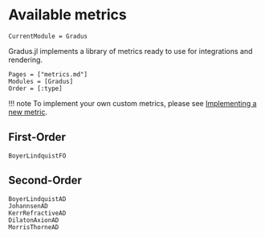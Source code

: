 # Available metrics

```@meta
CurrentModule = Gradus
```

Gradus.jl implements a library of metrics ready to use for integrations and rendering.

```@index
Pages = ["metrics.md"]
Modules = [Gradus]
Order = [:type]
```


!!! note
    To implement your own custom metrics, please see [Implementing a new metric](@ref).

## First-Order
```@docs
BoyerLindquistFO
```

## Second-Order
```@docs
BoyerLindquistAD
JohannsenAD
KerrRefractiveAD
DilatonAxionAD
MorrisThorneAD
```